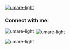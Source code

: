 <p align="left"> <a href="https://github.com/ryo-ma/github-profile-trophy"><img src="https://github-profile-trophy.vercel.app/?username=umare-light" alt="umare-light" /></a> </p>

<h3 align="left">Connect with me:</h3>
<p align="left">
</p>

<p><img align="left" src="https://github-readme-stats.vercel.app/api/top-langs?username=umare-light&show_icons=true&locale=en&layout=compact" alt="umare-light" /></p>

<p>&nbsp;<img align="center" src="https://github-readme-stats.vercel.app/api?username=umare-light&show_icons=true&locale=en" alt="umare-light" /></p>

<p><img align="center" src="https://github-readme-streak-stats.herokuapp.com/?user=umare-light&" alt="umare-light" /></p>
